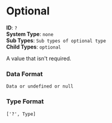 # Optional

**ID**: `?`  
**System Type**: `none`  
**Sub Types**: `Sub types of optional type`  
**Child Types**: `optional`  

A value that isn't required.

### Data Format

```
Data or undefined or null
```

### Type Format

```
['?', Type]
```
